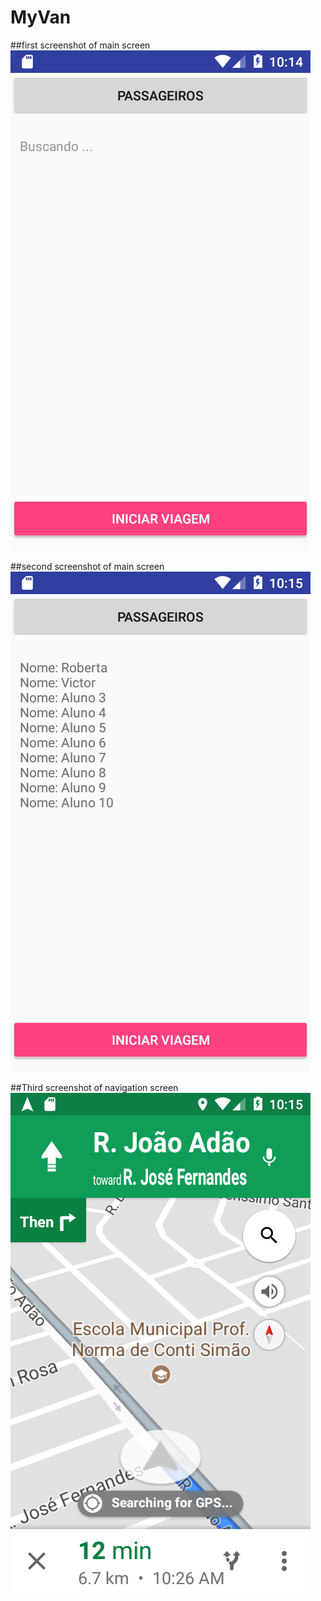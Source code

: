 # MyVan

##first screenshot of main screen
![imagem 1](/screenshots/Screenshot_1512382495.png?raw=true "screenshot 1")

##second screenshot of main screen
![imagem 2](/screenshots/Screenshot_1512382518.png?raw=true "screenshot 2")

##Third screenshot of navigation screen
![imagem 3](/screenshots/Screenshot_1512382525.png?raw=true "screenshot 3")
